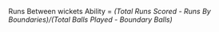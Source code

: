 Runs Between wickets Ability = <i>(Total Runs Scored - Runs By Boundaries)/(Total Balls Played - Boundary Balls)</i>
